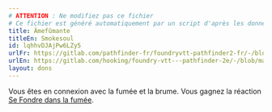 ```yaml
---
# ATTENTION : Ne modifiez pas ce fichier
# Ce fichier est généré automatiquement par un script d'après les données du module Foundry VTT officiel et de sa traduction
title: Âmefûmante
titleEn: Smokesoul
id: lqhhvDJAjPw6LZy5
urlFr: https://gitlab.com/pathfinder-fr/foundryvtt-pathfinder2-fr/-/blob/master/data/feats/lqhhvDJAjPw6LZy5.htm
urlEn: https://gitlab.com/hooking/foundry-vtt---pathfinder-2e/-/blob/master/packs/data/feats.db/smokesoul.json
layout: dons
---
```

Vous êtes en connexion avec la fumée et la brume. Vous gagnez la réaction [Se Fondre dans la fumée](../actions/se-fondre-dans-la-fûmée.md).
